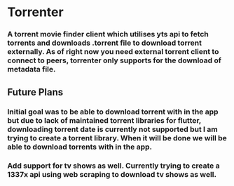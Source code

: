 # Torrenter

### A torrent movie finder client which utilises yts api to fetch torrents and downloads .torrent file to download torrent externally. As of right now you need external torrent client to connect to peers, torrenter only supports for the download of metadata file.

## Future Plans

### Initial goal was to be able to download torrent with in the app but due to lack of maintained torrent libraries for flutter, downloading torrent date is currently not supported but I am trying to create a torrent library. When it will be done we will be able to download torrents with in the app.

### Add support for tv shows as well. Currently trying to create a 1337x api using web scraping to download tv shows as well.
